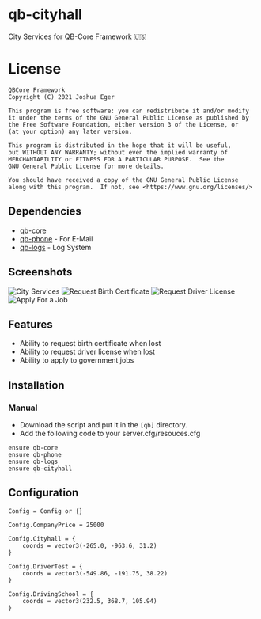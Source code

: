 # qb-cityhall
City Services for QB-Core Framework :us:

# License

    QBCore Framework
    Copyright (C) 2021 Joshua Eger

    This program is free software: you can redistribute it and/or modify
    it under the terms of the GNU General Public License as published by
    the Free Software Foundation, either version 3 of the License, or
    (at your option) any later version.

    This program is distributed in the hope that it will be useful,
    but WITHOUT ANY WARRANTY; without even the implied warranty of
    MERCHANTABILITY or FITNESS FOR A PARTICULAR PURPOSE.  See the
    GNU General Public License for more details.

    You should have received a copy of the GNU General Public License
    along with this program.  If not, see <https://www.gnu.org/licenses/>


## Dependencies
- [qb-core](https://github.com/QBCore-framework/qb-core)
- [qb-phone](https://github.com/QBCore-framework/qb-phone) - For E-Mail
- [qb-logs](https://github.com/QBCore-framework/qb-logs) - Log System

## Screenshots
![City Services](https://i.imgur.com/KAFkAVO.png)
![Request Birth Certificate](https://i.imgur.com/GJp5m49.png)
![Request Driver License](https://i.imgur.com/xn6udGI.png)
![Apply For a Job](https://i.imgur.com/gl4SNjX.png)

## Features
- Ability to request birth certificate when lost
- Ability to request driver license when lost
- Ability to apply to government jobs

## Installation
### Manual
- Download the script and put it in the `[qb]` directory.
- Add the following code to your server.cfg/resouces.cfg
```
ensure qb-core
ensure qb-phone
ensure qb-logs
ensure qb-cityhall
```

## Configuration
```
Config = Config or {}

Config.CompanyPrice = 25000

Config.Cityhall = {
    coords = vector3(-265.0, -963.6, 31.2)
}

Config.DriverTest = {
    coords = vector3(-549.86, -191.75, 38.22)
}

Config.DrivingSchool = {
    coords = vector3(232.5, 368.7, 105.94)
}
```
